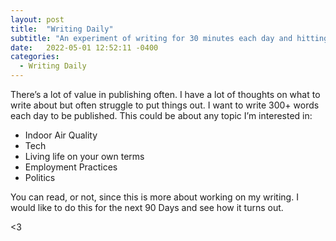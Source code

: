 ```yaml
---
layout: post
title:  "Writing Daily"
subtitle: "An experiment of writing for 30 minutes each day and hitting publish."
date:   2022-05-01 12:52:11 -0400
categories:
  - Writing Daily
---
```


There’s a lot of value in publishing often. I have a lot of thoughts on what to write about but often struggle to put things out. I want to write 300+ words each day to be published. This could be about any topic I’m interested in:

- Indoor Air Quality
- Tech
- Living life on your own terms 
- Employment Practices
- Politics

You can read, or not, since this is more about working on my writing. I would like to do this for the next 90 Days and see how it turns out. 

<3